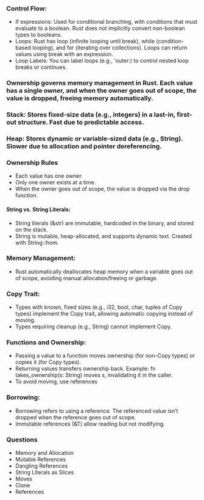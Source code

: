 ### Control Flow: 

- If expressions: Used for conditional branching, with conditions that must evaluate to a boolean. Rust does not implicitly convert non-boolean types to booleans.
- Loops: Rust has loop (infinite looping until break), while (condition-based looping), and for (iterating over collections). Loops can return values using break with an expression.
- Loop Labels: You can label loops (e.g., 'outer:) to control nested loop breaks or continues.




### Ownership governs memory management in Rust. Each value has a single owner, and when the owner goes out of scope, the value is dropped, freeing memory automatically.

### Stack: Stores fixed-size data (e.g., integers) in a last-in, first-out structure. Fast due to predictable access.

### Heap: Stores dynamic or variable-sized data (e.g., String). Slower due to allocation and pointer dereferencing.

### Ownership Rules

- Each value has one owner.
- Only one owner exists at a time.
- When the owner goes out of scope, the value is dropped via the drop function.

#### String vs. String Literals:

- String literals (&str) are immutable, hardcoded in the binary, and stored on the stack.
- String is mutable, heap-allocated, and supports dynamic text. Created with String::from.

### Memory Management:

- Rust automatically deallocates heap memory when a variable goes out of scope, avoiding manual allocation/freeing or garbage.

### Copy Trait:

- Types with known, fixed sizes (e.g., i32, bool, char, tuples of Copy types) implement the Copy trait, allowing automatic copying instead of moving.
- Types requiring cleanup (e.g., String) cannot implement Copy.

### Functions and Ownership:

- Passing a value to a function moves ownership (for non-Copy types) or copies it (for Copy types).
- Returning values transfers ownership back. Example: fn takes_ownership(s: String) moves s, invalidating it in the caller.
- To avoid moving, use references

### Borrowing:

- Borrowing refers to using a reference. The referenced value isn’t dropped when the reference goes out of scope.
- Immutable references (&T) allow reading but not modifying.

### Questions

- Memory and Allocation
- Mutable References
- Dangling References
- String Literals as Slices
- Moves
- Clone
- References

